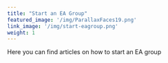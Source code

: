 ```yaml
---
title: "Start an EA Group"
featured_image: '/img/ParallaxFaces19.png'
link_image: '/img/start-eagroup.png'
weight: 1
---
```

Here you can find articles on how to start an EA group
